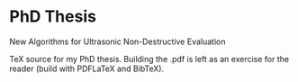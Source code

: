 # PhD Thesis
New Algorithms for Ultrasonic Non-Destructive Evaluation

TeX source for my PhD thesis. Building the .pdf is left as an exercise for the reader (build with PDFLaTeX and BibTeX).
